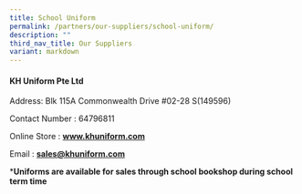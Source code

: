 ```yaml
---
title: School Uniform
permalink: /partners/our-suppliers/school-uniform/
description: ""
third_nav_title: Our Suppliers
variant: markdown
---
```

<h4><strong>KH Uniform Pte Ltd</strong></h4>
<p>Address: Blk 115A Commonwealth Drive #02-28 S(149596)</p>
<p>Contact Number : 64796811</p>
<p>Online Store : <strong><a href="https://khuniform.com/" target="">www.khuniform.com</a></strong></p>
<p>Email : <strong><a href="mailto:sales@khuniform.com" target="">sales@khuniform.com</a></strong></p>

***Uniforms are available for sales through school bookshop during school term time**